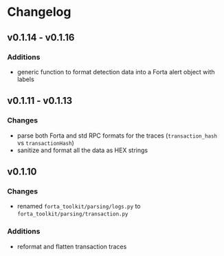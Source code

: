 # Changelog

## v0.1.14 - v0.1.16

### Additions

- generic function to format detection data into a Forta alert object with labels

## v0.1.11 - v0.1.13

### Changes

- parse both Forta and std RPC formats for the traces (`transaction_hash` vs `transactionHash`)
- sanitize and format all the data as HEX strings

## v0.1.10

### Changes

- renamed `forta_toolkit/parsing/logs.py` to `forta_toolkit/parsing/transaction.py`

### Additions

- reformat and flatten transaction traces
